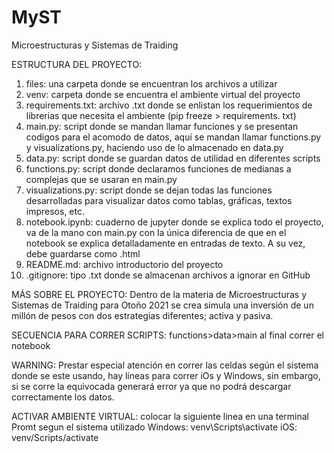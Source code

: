 # MyST
 Microestructuras y Sistemas de Traiding 

 ESTRUCTURA DEL PROYECTO: 

1. files: una carpeta donde se encuentran los archivos a utilizar 
2. venv: carpeta donde se encuentra el ambiente virtual del proyecto 
3.  requirements.txt: archivo .txt donde se enlistan los requerimientos de librerias que necesita el ambiente (pip freeze > requirements.
txt)
4. main.py: script donde se mandan llamar funciones y se presentan codigos para el acomodo de datos, aquí se mandan llamar functions.py
 y visualizations.py, haciendo uso de lo almacenado en data.py
5. data.py: script donde se guardan datos de utilidad en diferentes scripts 
6. functions.py: script donde declaramos funciones de medianas a complejas que se usaran en main.py 
7. visualizations.py: script donde se dejan todas las funciones desarrolladas para visualizar datos como tablas, gráficas, textos impresos, etc. 
8. notebook.ipynb: cuaderno de jupyter donde se explica todo el proyecto, va de la mano con main.py con la única diferencia de que en el notebook se explica detalladamente en entradas de texto. A su vez, debe guardarse como .html 
9. README.md: archivo introductorio del proyecto
10. .gitignore: tipo .txt donde se almacenan archivos a ignorar en GitHub

MÁS SOBRE EL PROYECTO: 
Dentro de la materia de Microestructuras y Sistemas de Traiding para Otoño 2021 se crea simula una inversión de un millón de pesos 
con dos estrategias diferentes; activa y pasiva. 

SECUENCIA PARA CORRER SCRIPTS:
functions>data>main
al final correr el notebook 

WARNING:
Prestar especial atención en correr las celdas según el sistema donde se este usando, hay líneas para correr iOs y Windows, sin 
embargo, si se corre la equivocada generará error ya que no podrá descargar correctamente los datos. 


ACTIVAR AMBIENTE VIRTUAL:
colocar la siguiente linea en una terminal Promt segun el sistema utilizado
Windows:
venv\Scripts\activate 
iOS:
venv/Scripts/activate